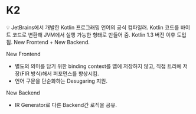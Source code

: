 # K2

<aside>
💡 JetBrains에서 개발한 Kotlin 프로그래밍 언어의 공식 컴파일러.
Kotlin 코드를 바이트 코드로 변환해 JVM에서 실행 가능한 형태로 만들어 줌.
Kotlin 1.3 버전 이후 도입됨.
New Frontend + New Backend.

</aside>

New Frontend

- 별도의 의미를 담기 위한 binding context를 맵에 저장하지 않고, 직접 트리에 저장(FIR 방식)해서 퍼포먼스를 향상시킴.
- 언어 구문을 단순화하는 Desugaring 지원.

New Backend

- IR Generator로 다른 Backend간 로직을 공유.